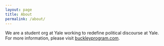 ```yaml
---
layout: page
title: About
permalink: /about/
---
```


We are a student org at Yale working to redefine political discourse at Yale. For more information, please visit [buckleyprogram.com](http://www.buckleyprogram.com). 